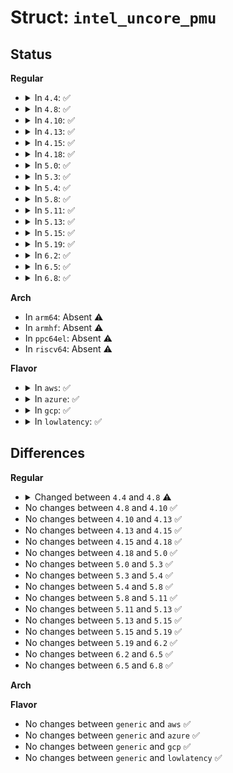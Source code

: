 # Struct: <code>intel_uncore_pmu</code>

## Status
<b>Regular</b>
<ul>
<li>
<details>
<summary>In <code>4.4</code>: ✅</summary>

```c
struct intel_uncore_pmu {
    struct pmu pmu;
    char name[32];
    int pmu_idx;
    int func_id;
    struct intel_uncore_type *type;
    struct intel_uncore_box **box;
    struct list_head box_list;
};
```
</details>
</li>
<li>
<details>
<summary>In <code>4.8</code>: ✅</summary>

```c
struct intel_uncore_pmu {
    struct pmu pmu;
    char name[32];
    int pmu_idx;
    int func_id;
    bool registered;
    atomic_t activeboxes;
    struct intel_uncore_type *type;
    struct intel_uncore_box **boxes;
};
```
</details>
</li>
<li>
<details>
<summary>In <code>4.10</code>: ✅</summary>

```c
struct intel_uncore_pmu {
    struct pmu pmu;
    char name[32];
    int pmu_idx;
    int func_id;
    bool registered;
    atomic_t activeboxes;
    struct intel_uncore_type *type;
    struct intel_uncore_box **boxes;
};
```
</details>
</li>
<li>
<details>
<summary>In <code>4.13</code>: ✅</summary>

```c
struct intel_uncore_pmu {
    struct pmu pmu;
    char name[32];
    int pmu_idx;
    int func_id;
    bool registered;
    atomic_t activeboxes;
    struct intel_uncore_type *type;
    struct intel_uncore_box **boxes;
};
```
</details>
</li>
<li>
<details>
<summary>In <code>4.15</code>: ✅</summary>

```c
struct intel_uncore_pmu {
    struct pmu pmu;
    char name[32];
    int pmu_idx;
    int func_id;
    bool registered;
    atomic_t activeboxes;
    struct intel_uncore_type *type;
    struct intel_uncore_box **boxes;
};
```
</details>
</li>
<li>
<details>
<summary>In <code>4.18</code>: ✅</summary>

```c
struct intel_uncore_pmu {
    struct pmu pmu;
    char name[32];
    int pmu_idx;
    int func_id;
    bool registered;
    atomic_t activeboxes;
    struct intel_uncore_type *type;
    struct intel_uncore_box **boxes;
};
```
</details>
</li>
<li>
<details>
<summary>In <code>5.0</code>: ✅</summary>

```c
struct intel_uncore_pmu {
    struct pmu pmu;
    char name[32];
    int pmu_idx;
    int func_id;
    bool registered;
    atomic_t activeboxes;
    struct intel_uncore_type *type;
    struct intel_uncore_box **boxes;
};
```
</details>
</li>
<li>
<details>
<summary>In <code>5.3</code>: ✅</summary>

```c
struct intel_uncore_pmu {
    struct pmu pmu;
    char name[32];
    int pmu_idx;
    int func_id;
    bool registered;
    atomic_t activeboxes;
    struct intel_uncore_type *type;
    struct intel_uncore_box **boxes;
};
```
</details>
</li>
<li>
<details>
<summary>In <code>5.4</code>: ✅</summary>

```c
struct intel_uncore_pmu {
    struct pmu pmu;
    char name[32];
    int pmu_idx;
    int func_id;
    bool registered;
    atomic_t activeboxes;
    struct intel_uncore_type *type;
    struct intel_uncore_box **boxes;
};
```
</details>
</li>
<li>
<details>
<summary>In <code>5.8</code>: ✅</summary>

```c
struct intel_uncore_pmu {
    struct pmu pmu;
    char name[32];
    int pmu_idx;
    int func_id;
    bool registered;
    atomic_t activeboxes;
    struct intel_uncore_type *type;
    struct intel_uncore_box **boxes;
};
```
</details>
</li>
<li>
<details>
<summary>In <code>5.11</code>: ✅</summary>

```c
struct intel_uncore_pmu {
    struct pmu pmu;
    char name[32];
    int pmu_idx;
    int func_id;
    bool registered;
    atomic_t activeboxes;
    struct intel_uncore_type *type;
    struct intel_uncore_box **boxes;
};
```
</details>
</li>
<li>
<details>
<summary>In <code>5.13</code>: ✅</summary>

```c
struct intel_uncore_pmu {
    struct pmu pmu;
    char name[32];
    int pmu_idx;
    int func_id;
    bool registered;
    atomic_t activeboxes;
    struct intel_uncore_type *type;
    struct intel_uncore_box **boxes;
};
```
</details>
</li>
<li>
<details>
<summary>In <code>5.15</code>: ✅</summary>

```c
struct intel_uncore_pmu {
    struct pmu pmu;
    char name[32];
    int pmu_idx;
    int func_id;
    bool registered;
    atomic_t activeboxes;
    struct intel_uncore_type *type;
    struct intel_uncore_box **boxes;
};
```
</details>
</li>
<li>
<details>
<summary>In <code>5.19</code>: ✅</summary>

```c
struct intel_uncore_pmu {
    struct pmu pmu;
    char name[32];
    int pmu_idx;
    int func_id;
    bool registered;
    atomic_t activeboxes;
    struct intel_uncore_type *type;
    struct intel_uncore_box **boxes;
};
```
</details>
</li>
<li>
<details>
<summary>In <code>6.2</code>: ✅</summary>

```c
struct intel_uncore_pmu {
    struct pmu pmu;
    char name[32];
    int pmu_idx;
    int func_id;
    bool registered;
    atomic_t activeboxes;
    struct intel_uncore_type *type;
    struct intel_uncore_box **boxes;
};
```
</details>
</li>
<li>
<details>
<summary>In <code>6.5</code>: ✅</summary>

```c
struct intel_uncore_pmu {
    struct pmu pmu;
    char name[32];
    int pmu_idx;
    int func_id;
    bool registered;
    atomic_t activeboxes;
    struct intel_uncore_type *type;
    struct intel_uncore_box **boxes;
};
```
</details>
</li>
<li>
<details>
<summary>In <code>6.8</code>: ✅</summary>

```c
struct intel_uncore_pmu {
    struct pmu pmu;
    char name[32];
    int pmu_idx;
    int func_id;
    bool registered;
    atomic_t activeboxes;
    struct intel_uncore_type *type;
    struct intel_uncore_box **boxes;
};
```
</details>
</li>
</ul>
<b>Arch</b>
<ul>
<li>
In <code>arm64</code>: Absent ⚠️
</li>
<li>
In <code>armhf</code>: Absent ⚠️
</li>
<li>
In <code>ppc64el</code>: Absent ⚠️
</li>
<li>
In <code>riscv64</code>: Absent ⚠️
</li>
</ul>
<b>Flavor</b>
<ul>
<li>
<details>
<summary>In <code>aws</code>: ✅</summary>

```c
struct intel_uncore_pmu {
    struct pmu pmu;
    char name[32];
    int pmu_idx;
    int func_id;
    bool registered;
    atomic_t activeboxes;
    struct intel_uncore_type *type;
    struct intel_uncore_box **boxes;
};
```
</details>
</li>
<li>
<details>
<summary>In <code>azure</code>: ✅</summary>

```c
struct intel_uncore_pmu {
    struct pmu pmu;
    char name[32];
    int pmu_idx;
    int func_id;
    bool registered;
    atomic_t activeboxes;
    struct intel_uncore_type *type;
    struct intel_uncore_box **boxes;
};
```
</details>
</li>
<li>
<details>
<summary>In <code>gcp</code>: ✅</summary>

```c
struct intel_uncore_pmu {
    struct pmu pmu;
    char name[32];
    int pmu_idx;
    int func_id;
    bool registered;
    atomic_t activeboxes;
    struct intel_uncore_type *type;
    struct intel_uncore_box **boxes;
};
```
</details>
</li>
<li>
<details>
<summary>In <code>lowlatency</code>: ✅</summary>

```c
struct intel_uncore_pmu {
    struct pmu pmu;
    char name[32];
    int pmu_idx;
    int func_id;
    bool registered;
    atomic_t activeboxes;
    struct intel_uncore_type *type;
    struct intel_uncore_box **boxes;
};
```
</details>
</li>
</ul>

## Differences
<b>Regular</b>
<ul>
<li>
<details>
<summary>Changed between <code>4.4</code> and <code>4.8</code> ⚠️</summary>
<ul>
<li>
<b>Field added. </b>
<code>bool registered</code>
</li>
<li>
<b>Field added. </b>
<code>atomic_t activeboxes</code>
</li>
<li>
<b>Field added. </b>
<code>struct intel_uncore_box **boxes</code>
</li>
<li>
<b>Field removed. </b>
<code>struct intel_uncore_box **box</code>
</li>
<li>
<b>Field removed. </b>
<code>struct list_head box_list</code>
</li>
</ul>
</details>
</li>
<li>
No changes between <code>4.8</code> and <code>4.10</code> ✅
</li>
<li>
No changes between <code>4.10</code> and <code>4.13</code> ✅
</li>
<li>
No changes between <code>4.13</code> and <code>4.15</code> ✅
</li>
<li>
No changes between <code>4.15</code> and <code>4.18</code> ✅
</li>
<li>
No changes between <code>4.18</code> and <code>5.0</code> ✅
</li>
<li>
No changes between <code>5.0</code> and <code>5.3</code> ✅
</li>
<li>
No changes between <code>5.3</code> and <code>5.4</code> ✅
</li>
<li>
No changes between <code>5.4</code> and <code>5.8</code> ✅
</li>
<li>
No changes between <code>5.8</code> and <code>5.11</code> ✅
</li>
<li>
No changes between <code>5.11</code> and <code>5.13</code> ✅
</li>
<li>
No changes between <code>5.13</code> and <code>5.15</code> ✅
</li>
<li>
No changes between <code>5.15</code> and <code>5.19</code> ✅
</li>
<li>
No changes between <code>5.19</code> and <code>6.2</code> ✅
</li>
<li>
No changes between <code>6.2</code> and <code>6.5</code> ✅
</li>
<li>
No changes between <code>6.5</code> and <code>6.8</code> ✅
</li>
</ul>
<b>Arch</b>
<ul>
</ul>
<b>Flavor</b>
<ul>
<li>
No changes between <code>generic</code> and <code>aws</code> ✅
</li>
<li>
No changes between <code>generic</code> and <code>azure</code> ✅
</li>
<li>
No changes between <code>generic</code> and <code>gcp</code> ✅
</li>
<li>
No changes between <code>generic</code> and <code>lowlatency</code> ✅
</li>
</ul>
